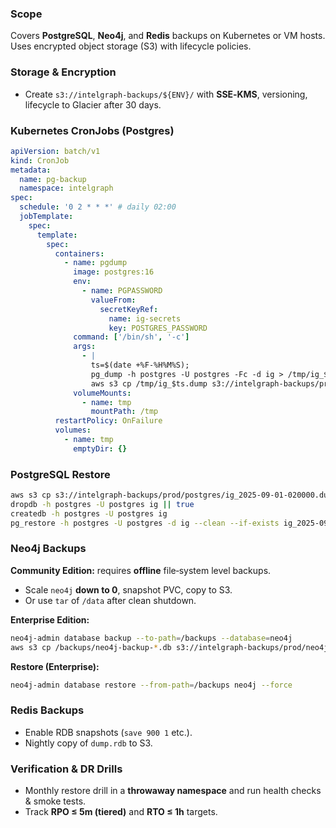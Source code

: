 ### Scope

Covers **PostgreSQL**, **Neo4j**, and **Redis** backups on Kubernetes or VM hosts. Uses encrypted object storage (S3) with lifecycle policies.

### Storage & Encryption

- Create `s3://intelgraph-backups/${ENV}/` with **SSE‑KMS**, versioning, lifecycle to Glacier after 30 days.

### Kubernetes CronJobs (Postgres)

```yaml
apiVersion: batch/v1
kind: CronJob
metadata:
  name: pg-backup
  namespace: intelgraph
spec:
  schedule: '0 2 * * *' # daily 02:00
  jobTemplate:
    spec:
      template:
        spec:
          containers:
            - name: pgdump
              image: postgres:16
              env:
                - name: PGPASSWORD
                  valueFrom:
                    secretKeyRef:
                      name: ig-secrets
                      key: POSTGRES_PASSWORD
              command: ['/bin/sh', '-c']
              args:
                - |
                  ts=$(date +%F-%H%M%S);
                  pg_dump -h postgres -U postgres -Fc -d ig > /tmp/ig_$ts.dump && \
                  aws s3 cp /tmp/ig_$ts.dump s3://intelgraph-backups/prod/postgres/ig_$ts.dump --sse aws:kms
              volumeMounts:
                - name: tmp
                  mountPath: /tmp
          restartPolicy: OnFailure
          volumes:
            - name: tmp
              emptyDir: {}
```

### PostgreSQL Restore

```bash
aws s3 cp s3://intelgraph-backups/prod/postgres/ig_2025-09-01-020000.dump .
dropdb -h postgres -U postgres ig || true
createdb -h postgres -U postgres ig
pg_restore -h postgres -U postgres -d ig --clean --if-exists ig_2025-09-01-020000.dump
```

### Neo4j Backups

**Community Edition:** requires **offline** file‑system level backups.

- Scale `neo4j` **down to 0**, snapshot PVC, copy to S3.
- Or use `tar` of `/data` after clean shutdown.

**Enterprise Edition:**

```bash
neo4j-admin database backup --to-path=/backups --database=neo4j
aws s3 cp /backups/neo4j-backup-*.db s3://intelgraph-backups/prod/neo4j/ --recursive
```

**Restore (Enterprise):**

```bash
neo4j-admin database restore --from-path=/backups neo4j --force
```

### Redis Backups

- Enable RDB snapshots (`save 900 1` etc.).
- Nightly copy of `dump.rdb` to S3.

### Verification & DR Drills

- Monthly restore drill in a **throwaway namespace** and run health checks & smoke tests.
- Track **RPO ≤ 5m (tiered)** and **RTO ≤ 1h** targets.

```

```
